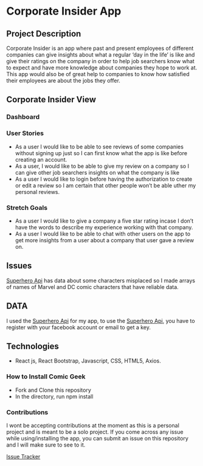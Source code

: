 # Corporate Insider App

## Project Description

Corporate Insider is an app where past and present employees of different companies can give insights about what a regular ‘day in the life’ is like and give their ratings on the company in order to help job searchers know what to expect and have more knowledge about companies they hope to work at. This app would also be of great help to companies to know how satisfied their employees are about the jobs they offer.

## Corporate Insider View

### Dashboard



### User Stories

- As a user I would like to be able to see reviews of some companies without signing up just so I can first know what the app is like before creating an account.
- As a user, I  would like to be able to give my review on a company so I can give other job searchers insights on what the company is like
- As a user I would like to login before having the authorization to create or edit a review so I am certain that other people won’t be able uther my personal reviews.

### Stretch Goals

- As a user I would like to give a company a five star rating incase I don’t have the words to describe my experience working with that company.
- As a user I would like to be able to chat with other users on the app to get more insights from a user about a company that user gave a review on.

## Issues

[Superhero Api](https://superheroapi.com/) has data about some characters misplaced so I made arrays of names of Marvel and DC comic characters that have reliable data.

## DATA

I used the [Superhero Api](https://superheroapi.com/) for my app, to use the [Superhero Api](https://superheroapi.com/), you have to register with your facebook account or email to get a key.

## Technologies

- React js, React Bootstrap, Javascript, CSS, HTML5, Axios.

### How to Install Comic Geek

- Fork and Clone this repository
- In the directory, run npm install

### Contributions

I wont be accepting contributions at the moment as this is a personal project and is meant to be a solo project. If you come across any issue while using/installing the app, you can submit an issue on this repository and I will make sure to see to it.

[Issue Tracker](https://github.com/alishalawani/comic-geek/issues)

